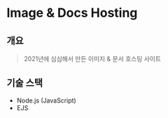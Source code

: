 # Image & Docs Hosting
## 개요
> 2021년에 심심해서 만든 이미지 & 문서 호스팅 사이트
## 기술 스택
- Node.js (JavaScript)
- EJS